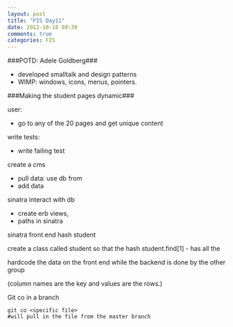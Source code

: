 ```yaml
---
layout: post
title: "FIS Day11"
date: 2012-10-18 09:39
comments: true
categories: FIS 
---
```


###POTD: Adele Goldberg###
- developed smalltalk and design patterns
- WIMP: windows, icons, menus, pointers.

###Making the student pages dynamic###

user:

- go to any of the 20 pages and get unique content

write tests:

- write failing test

create a cms

- pull data: use db from 
- add data

sinatra interact with db

- create erb views, 
- paths in sinatra
 
sinatra front end
hash student

create a class called student so that the hash 
student.find[1] - has all the 

hardcode the data on the front end
while the backend is done by the other group

(column names are the key and values are the rows.)

Git co in a branch
```
git co <specific file>
#will pull in the file from the master branch
```